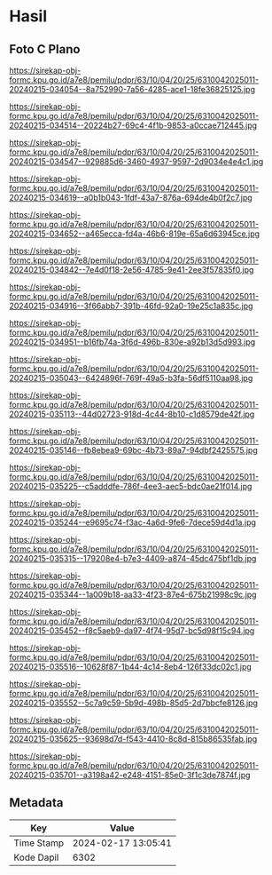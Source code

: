 # Hasil

## Foto C Plano

https://sirekap-obj-formc.kpu.go.id/a7e8/pemilu/pdpr/63/10/04/20/25/6310042025011-20240215-034054--8a752990-7a56-4285-ace1-18fe36825125.jpg

https://sirekap-obj-formc.kpu.go.id/a7e8/pemilu/pdpr/63/10/04/20/25/6310042025011-20240215-034514--20224b27-69c4-4f1b-9853-a0ccae712445.jpg

https://sirekap-obj-formc.kpu.go.id/a7e8/pemilu/pdpr/63/10/04/20/25/6310042025011-20240215-034547--929885d6-3460-4937-9597-2d9034e4e4c1.jpg

https://sirekap-obj-formc.kpu.go.id/a7e8/pemilu/pdpr/63/10/04/20/25/6310042025011-20240215-034619--a0b1b043-1fdf-43a7-876a-694de4b0f2c7.jpg

https://sirekap-obj-formc.kpu.go.id/a7e8/pemilu/pdpr/63/10/04/20/25/6310042025011-20240215-034652--a465ecca-fd4a-46b6-819e-65a6d63945ce.jpg

https://sirekap-obj-formc.kpu.go.id/a7e8/pemilu/pdpr/63/10/04/20/25/6310042025011-20240215-034842--7e4d0f18-2e56-4785-9e41-2ee3f57835f0.jpg

https://sirekap-obj-formc.kpu.go.id/a7e8/pemilu/pdpr/63/10/04/20/25/6310042025011-20240215-034916--3f66abb7-391b-46fd-92a0-19e25c1a835c.jpg

https://sirekap-obj-formc.kpu.go.id/a7e8/pemilu/pdpr/63/10/04/20/25/6310042025011-20240215-034951--b16fb74a-3f6d-496b-830e-a92b13d5d993.jpg

https://sirekap-obj-formc.kpu.go.id/a7e8/pemilu/pdpr/63/10/04/20/25/6310042025011-20240215-035043--6424896f-769f-49a5-b3fa-56df5110aa98.jpg

https://sirekap-obj-formc.kpu.go.id/a7e8/pemilu/pdpr/63/10/04/20/25/6310042025011-20240215-035113--44d02723-918d-4c44-8b10-c1d8579de42f.jpg

https://sirekap-obj-formc.kpu.go.id/a7e8/pemilu/pdpr/63/10/04/20/25/6310042025011-20240215-035146--fb8ebea9-69bc-4b73-89a7-94dbf2425575.jpg

https://sirekap-obj-formc.kpu.go.id/a7e8/pemilu/pdpr/63/10/04/20/25/6310042025011-20240215-035225--c5adddfe-786f-4ee3-aec5-bdc0ae21f014.jpg

https://sirekap-obj-formc.kpu.go.id/a7e8/pemilu/pdpr/63/10/04/20/25/6310042025011-20240215-035244--e9695c74-f3ac-4a6d-9fe6-7dece59d4d1a.jpg

https://sirekap-obj-formc.kpu.go.id/a7e8/pemilu/pdpr/63/10/04/20/25/6310042025011-20240215-035315--179208e4-b7e3-4409-a874-45dc475bf1db.jpg

https://sirekap-obj-formc.kpu.go.id/a7e8/pemilu/pdpr/63/10/04/20/25/6310042025011-20240215-035344--1a009b18-aa33-4f23-87e4-675b21998c9c.jpg

https://sirekap-obj-formc.kpu.go.id/a7e8/pemilu/pdpr/63/10/04/20/25/6310042025011-20240215-035452--f8c5aeb9-da97-4f74-95d7-bc5d98f15c94.jpg

https://sirekap-obj-formc.kpu.go.id/a7e8/pemilu/pdpr/63/10/04/20/25/6310042025011-20240215-035516--10628f87-1b44-4c14-8eb4-126f33dc02c1.jpg

https://sirekap-obj-formc.kpu.go.id/a7e8/pemilu/pdpr/63/10/04/20/25/6310042025011-20240215-035552--5c7a9c59-5b9d-498b-85d5-2d7bbcfe8126.jpg

https://sirekap-obj-formc.kpu.go.id/a7e8/pemilu/pdpr/63/10/04/20/25/6310042025011-20240215-035625--93698d7d-f543-4410-8c8d-815b86535fab.jpg

https://sirekap-obj-formc.kpu.go.id/a7e8/pemilu/pdpr/63/10/04/20/25/6310042025011-20240215-035701--a3198a42-e248-4151-85e0-3f1c3de7874f.jpg


## Metadata

| Key        | Value               |
| ---------- | ------------------- |
| Time Stamp | 2024-02-17 13:05:41 |
| Kode Dapil | 6302                |



